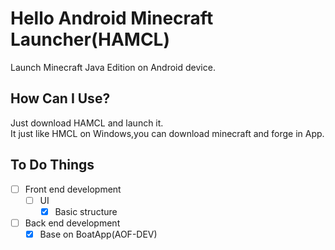 # Hello Android Minecraft Launcher(HAMCL)
Launch Minecraft Java Edition on Android device.

## How Can I Use?
Just download HAMCL and launch it.  
It just like HMCL on Windows,you can download minecraft and forge in App.

## To Do Things
- [ ] Front end development
  - [ ] UI
    - [x] Basic structure
- [ ] Back end development
  - [x] Base on BoatApp(AOF-DEV)

